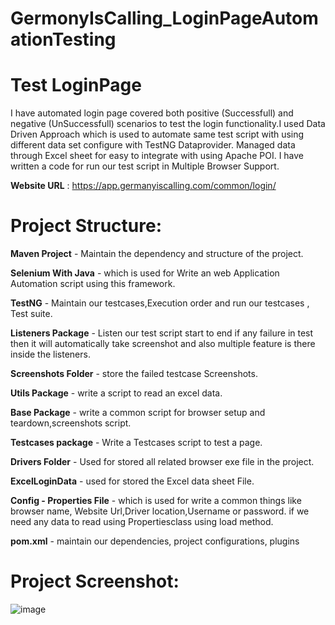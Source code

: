# GermonyIsCalling_LoginPageAutomationTesting

# Test LoginPage

I have automated login page covered both positive (Successfull) and negative (UnSuccessfull) scenarios to test the login functionality.I used Data Driven Approach which is used to automate same test script with using different data set configure with TestNG Dataprovider. Managed data through Excel sheet for  easy to integrate with using Apache POI.
I have written a code for run our test script in Multiple Browser Support.

**Website URL** : https://app.germanyiscalling.com/common/login/

# Project Structure:

**Maven Project** - Maintain the dependency and structure of the project.

**Selenium With Java** - which is used for Write an web Application  Automation script using this framework.

**TestNG** - Maintain our testcases,Execution order and run our testcases , Test suite.

**Listeners Package** - Listen our test script start to end if any failure in test then  it will automatically take screenshot and also multiple feature is there inside the listeners.

**Screenshots Folder** - store the failed testcase Screenshots.

**Utils Package** - write a script to read an excel data.

**Base Package** - write a common script for browser setup and teardown,screenshots  script.

**Testcases package** - Write a Testcases script to test a page.

**Drivers Folder** - Used for stored all related browser exe file in the project.

**ExcelLoginData** - used for stored the Excel data sheet File.

**Config - Properties File** - which is used for write a common things like browser name, Website Url,Driver location,Username or password. if we need any data to read using Propertiesclass using load method.

**pom.xml** - maintain our dependencies, project configurations, plugins

# Project Screenshot:
![image](https://github.com/user-attachments/assets/49e28325-4284-43b8-aab3-f5997f32a3bc)











